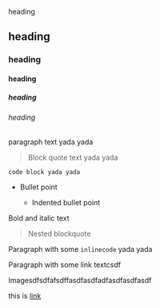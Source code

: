 heading

## heading

### heading

#### heading

##### heading

###### heading

paragraph text yada yada

> Block quote text yada yada

    code block yada yada

*   Bullet point

    *   Indented bullet point

Bold and italic text

> Nested blockquote

Paragraph with some `inlinecode` yada yada

Paragraph with some link textcsdf

Imagesdfsdfafsdffasdfasdfadfasdfasdfasdf

this is [link](http://www.google.com)
